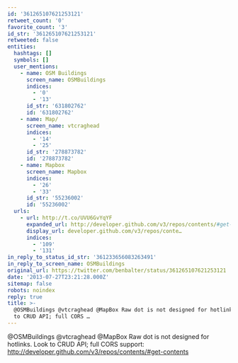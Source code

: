 ```yaml
---
id: '361265107621253121'
retweet_count: '0'
favorite_count: '3'
id_str: '361265107621253121'
retweeted: false
entities:
  hashtags: []
  symbols: []
  user_mentions:
    - name: OSM Buildings
      screen_name: OSMBuildings
      indices:
        - '0'
        - '13'
      id_str: '631802762'
      id: '631802762'
    - name: Map/
      screen_name: vtcraghead
      indices:
        - '14'
        - '25'
      id_str: '278873782'
      id: '278873782'
    - name: Mapbox
      screen_name: Mapbox
      indices:
        - '26'
        - '33'
      id_str: '55236002'
      id: '55236002'
  urls:
    - url: http://t.co/UVU6GvYqYF
      expanded_url: http://developer.github.com/v3/repos/contents/#get-contents
      display_url: developer.github.com/v3/repos/conte…
      indices:
        - '109'
        - '131'
in_reply_to_status_id_str: '361233656083263491'
in_reply_to_screen_name: OSMBuildings
original_url: https://twitter.com/benbalter/status/361265107621253121
date: '2013-07-27T23:21:28.000Z'
sitemap: false
robots: noindex
reply: true
title: >-
  @OSMBuildings @vtcraghead @MapBox Raw dot is not designed for hotlinks. Look
  to CRUD API; full CORS …
---
```


@OSMBuildings @vtcraghead @MapBox Raw dot is not designed for hotlinks. Look to CRUD API; full CORS support: http://developer.github.com/v3/repos/contents/#get-contents